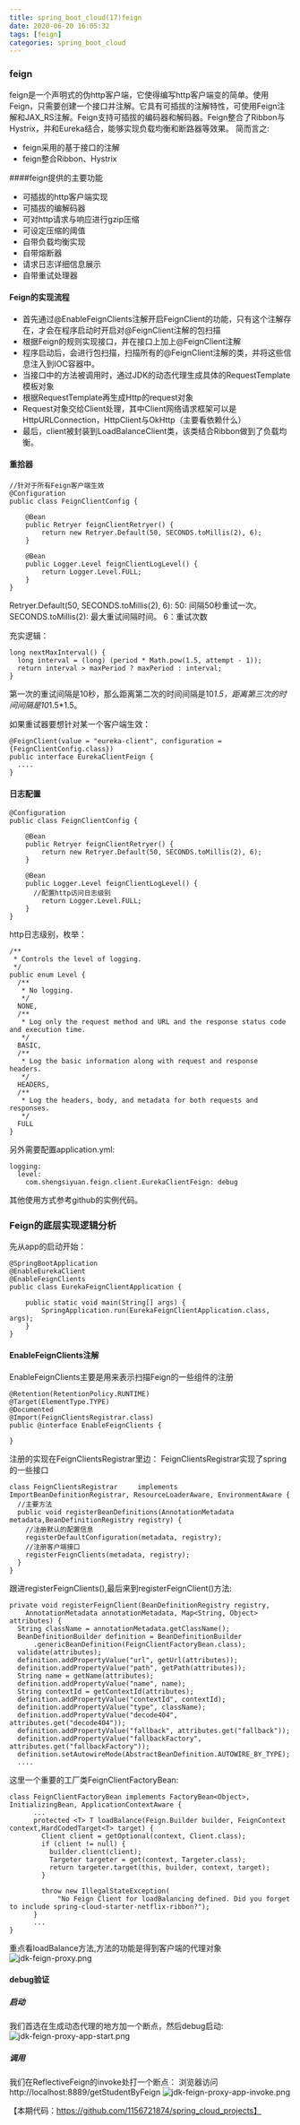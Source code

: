 ```yaml
---
title: spring_boot_cloud(17)feign
date: 2020-06-20 16:05:32
tags: [feign]
categories: spring_boot_cloud
---
```


### feign
feign是一个声明式的伪http客户端，它使得编写http客户端变的简单。使用Feign，只需要创建一个接口并注解。它具有可插拔的注解特性，可使用Feign注解和JAX_RS注解。Feign支持可插拔的编码器和解码器。Feign整合了Ribbon与Hystrix，并和Eureka结合，能够实现负载均衡和断路器等效果。
简而言之:
- feign采用的基于接口的注解
- feign整合Ribbon、Hystrix
<!-- more -->
####feign提供的主要功能
- 可插拔的http客户端实现
- 可插拔的编解码器
- 可对http请求与响应进行gzip压缩
- 可设定压缩的阈值
- 自带负载均衡实现
- 自带熔断器
- 请求日志详细信息展示
- 自带重试处理器

#### Feign的实现流程
- 首先通过@EnableFeignClients注解开启FeignClient的功能，只有这个注解存在，才会在程序启动时开启对@FeignClient注解的包扫描
- 根据Feign的规则实现接口，并在接口上加上@FeignClient注解
- 程序启动后，会进行包扫描，扫描所有的@FeignClient注解的类，并将这些信息注入到IOC容器中。
- 当接口中的方法被调用时，通过JDK的动态代理生成具体的RequestTemplate模板对象
- 根据RequestTemplate再生成Http的request对象
- Request对象交给Client处理，其中Client网络请求框架可以是HttpURLConnection，HttpClient与OkHttp（主要看依赖什么）
- 最后，client被封装到LoadBalanceClient类，该类结合Ribbon做到了负载均衡。


#### 重拾器
```
//针对于所有Feign客户端生效
@Configuration
public class FeignClientConfig {

    @Bean
    public Retryer feignClientRetryer() {
        return new Retryer.Default(50, SECONDS.toMillis(2), 6);
    }

    @Bean
    public Logger.Level feignClientLogLevel() {
        return Logger.Level.FULL;
    }
}
```
Retryer.Default(50, SECONDS.toMillis(2), 6):
50: 间隔50秒重试一次。
SECONDS.toMillis(2): 最大重试间隔时间。
6：重试次数

充实逻辑：
```
long nextMaxInterval() {
  long interval = (long) (period * Math.pow(1.5, attempt - 1));
  return interval > maxPeriod ? maxPeriod : interval;
}
```
第一次的重试间隔是10秒，那么距离第二次的时间间隔是10*1.5，距离第三次的时间间隔是10*1.5*1.5。

如果重试器要想针对某一个客户端生效：
```
@FeignClient(value = "eureka-client", configuration = {FeignClientConfig.class})
public interface EurekaClientFeign {
  ....
}
```

#### 日志配置
```
@Configuration
public class FeignClientConfig {

    @Bean
    public Retryer feignClientRetryer() {
        return new Retryer.Default(50, SECONDS.toMillis(2), 6);
    }

    @Bean
    public Logger.Level feignClientLogLevel() {
      //配置http访问日志级别
        return Logger.Level.FULL;
    }
}

```
http日志级别，枚举：
```
/**
 * Controls the level of logging.
 */
public enum Level {
  /**
   * No logging.
   */
  NONE,
  /**
   * Log only the request method and URL and the response status code and execution time.
   */
  BASIC,
  /**
   * Log the basic information along with request and response headers.
   */
  HEADERS,
  /**
   * Log the headers, body, and metadata for both requests and responses.
   */
  FULL
}
```

另外需要配置application.yml:
```
logging:
  level:
    com.shengsiyuan.feign.client.EurekaClientFeign: debug
```

其他使用方式参考github的实例代码。

### Feign的底层实现逻辑分析
先从app的启动开始：
```
@SpringBootApplication
@EnableEurekaClient
@EnableFeignClients
public class EurekaFeignClientApplication {

    public static void main(String[] args) {
        SpringApplication.run(EurekaFeignClientApplication.class, args);
    }
}
```
#### EnableFeignClients注解
EnableFeignClients主要是用来表示扫描Feign的一些组件的注册
```
@Retention(RetentionPolicy.RUNTIME)
@Target(ElementType.TYPE)
@Documented
@Import(FeignClientsRegistrar.class)
public @interface EnableFeignClients {

}
```
注册的实现在FeignClientsRegistrar里边：
FeignClientsRegistrar实现了spring的一些接口
```
class FeignClientsRegistrar 	implements ImportBeanDefinitionRegistrar, ResourceLoaderAware, EnvironmentAware {
  //主要方法
  public void registerBeanDefinitions(AnnotationMetadata metadata,BeanDefinitionRegistry registry) {
    //注册默认的配置信息
    registerDefaultConfiguration(metadata, registry);
    //注册客户端接口
    registerFeignClients(metadata, registry);
  }
}
```

跟进registerFeignClients(),最后来到registerFeignClient()方法:
```
private void registerFeignClient(BeanDefinitionRegistry registry,
    AnnotationMetadata annotationMetadata, Map<String, Object> attributes) {
  String className = annotationMetadata.getClassName();
  BeanDefinitionBuilder definition = BeanDefinitionBuilder
      .genericBeanDefinition(FeignClientFactoryBean.class);
  validate(attributes);
  definition.addPropertyValue("url", getUrl(attributes));
  definition.addPropertyValue("path", getPath(attributes));
  String name = getName(attributes);
  definition.addPropertyValue("name", name);
  String contextId = getContextId(attributes);
  definition.addPropertyValue("contextId", contextId);
  definition.addPropertyValue("type", className);
  definition.addPropertyValue("decode404", attributes.get("decode404"));
  definition.addPropertyValue("fallback", attributes.get("fallback"));
  definition.addPropertyValue("fallbackFactory", attributes.get("fallbackFactory"));
  definition.setAutowireMode(AbstractBeanDefinition.AUTOWIRE_BY_TYPE);
  ....
```
这里一个重要的工厂类FeignClientFactoryBean:
```
class FeignClientFactoryBean implements FactoryBean<Object>, InitializingBean, ApplicationContextAware {
      ...
      protected <T> T loadBalance(Feign.Builder builder, FeignContext context,HardCodedTarget<T> target) {
        Client client = getOptional(context, Client.class);
        if (client != null) {
          builder.client(client);
          Targeter targeter = get(context, Targeter.class);
          return targeter.target(this, builder, context, target);
        }

        throw new IllegalStateException(
            "No Feign Client for loadBalancing defined. Did you forget to include spring-cloud-starter-netflix-ribbon?");
      }
      ...
}
```
重点看loadBalance方法,方法的功能是得到客户端的代理对象
![jdk-feign-proxy.png](jdk-feign-proxy.png)

#### debug验证
##### 启动
我们首选在生成动态代理的地方加一个断点，然后debug启动:
![jdk-feign-proxy-app-start.png](jdk-feign-proxy-app-start.png)
##### 调用
我们在ReflectiveFeign的invoke处打一个断点：
浏览器访问http://localhost:8889/getStudentByFeign
![jdk-feign-proxy-app-invoke.png](jdk-feign-proxy-app-invoke.png)


【本期代码：https://github.com/1156721874/spring_cloud_projects】
